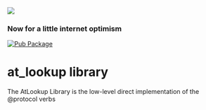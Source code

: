 <img src="https://atsign.dev/assets/img/@developersmall.png?sanitize=true">

### Now for a little internet optimism
[![Pub Package](https://img.shields.io/pub/v/at_lookup)](https://pub.dev/packages/at_lookup)

# at_lookup library
The AtLookup Library is the low-level direct implementation of the @protocol verbs